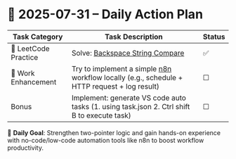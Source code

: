 # 📌 2025-07-31 – Daily Action Plan

| Task Category         | Task Description                                                                                                                          | Status |
|----------------------|-------------------------------------------------------------------------------------------------------------------------------------------|--------|
| 🧠 LeetCode Practice   | Solve: [Backspace String Compare](https://leetcode.com/problems/backspace-string-compare/)                                               | ✅      |
| 🧪 Work Enhancement    | Try to implement a simple [n8n](https://n8n.srv928184.hstgr.cloud/home/workflows) workflow locally (e.g., schedule + HTTP request + log result)                            | ☐      |
| Bonus    | Implement: generate VS code auto tasks (1. using task.json 2. Ctrl shift B to execute task)                            | ☐      |

🎯 **Daily Goal**: Strengthen two-pointer logic and gain hands-on experience with no-code/low-code automation tools like n8n to boost workflow productivity.
